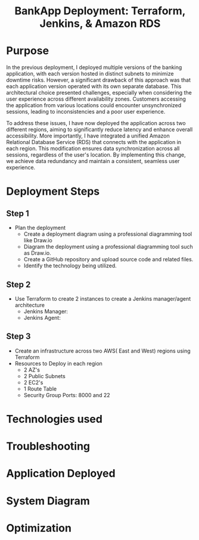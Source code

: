 <h1 align="center">BankApp Deployment: Terraform, Jenkins, & Amazon RDS<h1> 

# Purpose 
In the previous deployment, I deployed multiple versions of the banking application, with each version hosted in distinct subnets to minimize downtime risks. However, a significant drawback of this approach was that each application version operated with its own separate database. This architectural choice presented challenges, especially when considering the user experience across different availability zones. Customers accessing the application from various locations could encounter unsynchronized sessions, leading to inconsistencies and a poor user experience.

To address these issues, I have now deployed the application across two different regions, aiming to significantly reduce latency and enhance overall accessibility. More importantly, I have integrated a unified Amazon Relational Database Service (RDS) that connects with the application in each region. This modification ensures data synchronization across all sessions, regardless of the user's location. By implementing this change, we achieve data redundancy and maintain a consistent, seamless user experience.

# Deployment Steps 
## Step 1
- Plan the deployment
  - Create a deployment diagram using a professional diagramming tool like Draw.io
  - Diagram the deployment using a professional diagramming tool such as Draw.io.
  - Create a GitHub repository and upload source code and related files.
  - Identify the technology being utilized.
    
## Step 2
- Use Terraform to create 2 instances to create a Jenkins manager/agent architecture
  - Jenkins Manager:
  - Jenkins Agent:
## Step 3
- Create an infrastructure across two AWS( East and West) regions using Terraform
- Resources to Deploy in each region
  - 2 AZ's
  - 2 Public Subnets
  - 2 EC2's
  - 1 Route Table
  - Security Group Ports: 8000 and 22  


# Technologies used
# Troubleshooting
# Application Deployed
# System Diagram
# Optimization 
